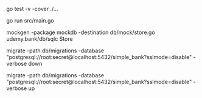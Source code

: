 
go test -v -cover ./...

go run src/main.go

 mockgen -package mockdb -destination db/mock/store.go udemy.bank/db/sqlc Store

migrate -path db/migrations -database "postgresql://root:secret@localhost:5432/simple_bank?sslmode=disable" -verbose down

migrate -path db/migrations -database "postgresql://root:secret@localhost:5432/simple_bank?sslmode=disable" -verbose up